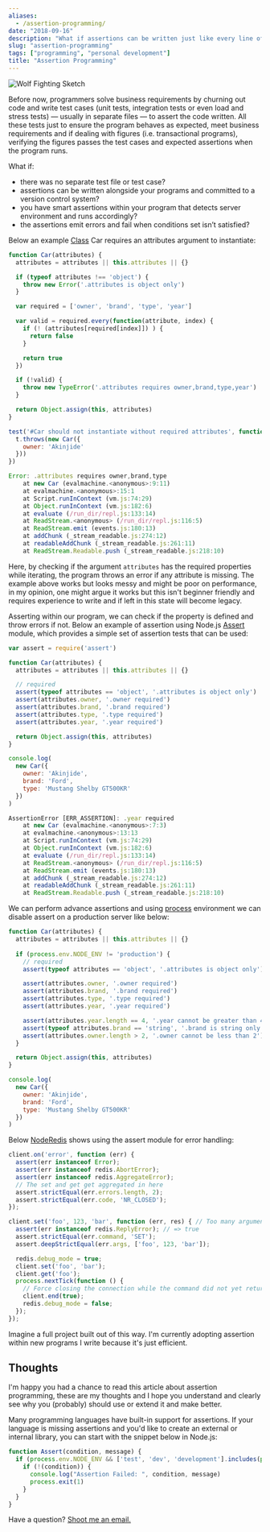 ```yaml
---
aliases:
  - /assertion-programming/
date: "2018-09-16"
description: "What if assertions can be written just like every line of code you write?"
slug: "assertion-programming"
tags: ["programming", "personal development"]
title: "Assertion Programming"
---
```



![Wolf Fighting Sketch][]


Before now, programmers solve business requirements by churning out code and write test cases (unit tests, integration tests or even load and stress tests) — usually in separate files — to assert the code written. All these tests just to ensure the program behaves as expected, meet business requirements and if dealing with figures (i.e. transactional programs), verifying the figures passes the test cases and expected assertions when the program runs.

What if:

- there was no separate test file or test case?
- assertions can be written alongside your programs and committed to a version control system?
- you have smart assertions within your program that detects server environment and runs accordingly?
- the assertions emit errors and fail when conditions set isn’t satisfied?

Below an example [Class] Car requires an attributes argument to instantiate:

```javascript
function Car(attributes) {
  attributes = attributes || this.attributes || {}

  if (typeof attributes !== 'object') {
    throw new Error('.attributes is object only')
  }

  var required = ['owner', 'brand', 'type', 'year']

  var valid = required.every(function(attribute, index) {
    if (! (attributes[required[index]]) ) {
      return false
    }

    return true
  })

  if (!valid) {
    throw new TypeError('.attributes requires owner,brand,type,year')
  }

  return Object.assign(this, attributes)
}

test('#Car should not instantiate without required attributes', function(t) {
  t.throws(new Car({
    owner: 'Akinjide'
  }))
})
```

```javascript
Error: .attributes requires owner,brand,type
    at new Car (evalmachine.<anonymous>:9:11)
    at evalmachine.<anonymous>:15:1
    at Script.runInContext (vm.js:74:29)
    at Object.runInContext (vm.js:182:6)
    at evaluate (/run_dir/repl.js:133:14)
    at ReadStream.<anonymous> (/run_dir/repl.js:116:5)
    at ReadStream.emit (events.js:180:13)
    at addChunk (_stream_readable.js:274:12)
    at readableAddChunk (_stream_readable.js:261:11)
    at ReadStream.Readable.push (_stream_readable.js:218:10)
```

Here, by checking if the argument `attributes` has the required properties while iterating, the program throws an error if any attribute is missing. The example above works but looks messy and might be poor on performance, in my opinion, one might argue it works but this isn't beginner friendly and requires experience to write and if left in this state will become legacy.

Asserting within our program, we can check if the property is defined and throw errors if not. Below an example of assertion using Node.js [Assert] module, which provides a simple set of assertion tests that can be used:

```javascript
var assert = require('assert')

function Car(attributes) {
  attributes = attributes || this.attributes || {}

  // required
  assert(typeof attributes == 'object', '.attributes is object only')
  assert(attributes.owner, '.owner required')
  assert(attributes.brand, '.brand required')
  assert(attributes.type, '.type required')
  assert(attributes.year, '.year required')

  return Object.assign(this, attributes)
}

console.log(
  new Car({
    owner: 'Akinjide',
    brand: 'Ford',
    type: 'Mustang Shelby GT500KR'
  })
)
```


```javascript
AssertionError [ERR_ASSERTION]: .year required
    at new Car (evalmachine.<anonymous>:7:3)
    at evalmachine.<anonymous>:13:13
    at Script.runInContext (vm.js:74:29)
    at Object.runInContext (vm.js:182:6)
    at evaluate (/run_dir/repl.js:133:14)
    at ReadStream.<anonymous> (/run_dir/repl.js:116:5)
    at ReadStream.emit (events.js:180:13)
    at addChunk (_stream_readable.js:274:12)
    at readableAddChunk (_stream_readable.js:261:11)
    at ReadStream.Readable.push (_stream_readable.js:218:10)
```

We can perform advance assertions and using [process] environment we can disable assert on a production server like below:

```javascript
function Car(attributes) {
  attributes = attributes || this.attributes || {}
  
  if (process.env.NODE_ENV != 'production') {
    // required
    assert(typeof attributes == 'object', '.attributes is object only')

    assert(attributes.owner, '.owner required')
    assert(attributes.brand, '.brand required')
    assert(attributes.type, '.type required')
    assert(attributes.year, '.year required')

    assert(attributes.year.length == 4, '.year cannot be greater than 4')
    assert(typeof attributes.brand == 'string', '.brand is string only')
    assert(attributes.owner.length > 2, '.owner cannot be less than 2')
  }

  return Object.assign(this, attributes)
}

console.log(
  new Car({
    owner: 'Akinjide',
    brand: 'Ford',
    type: 'Mustang Shelby GT500KR'
  })
)
```

Below [NodeRedis][] shows using the assert module for error handling:

```javascript
client.on('error', function (err) {
  assert(err instanceof Error);
  assert(err instanceof redis.AbortError);
  assert(err instanceof redis.AggregateError);
  // The set and get get aggregated in here
  assert.strictEqual(err.errors.length, 2);
  assert.strictEqual(err.code, 'NR_CLOSED');
});

client.set('foo', 123, 'bar', function (err, res) { // Too many arguments
  assert(err instanceof redis.ReplyError); // => true
  assert.strictEqual(err.command, 'SET');
  assert.deepStrictEqual(err.args, ['foo', 123, 'bar']);

  redis.debug_mode = true;
  client.set('foo', 'bar');
  client.get('foo');
  process.nextTick(function () {
    // Force closing the connection while the command did not yet return
    client.end(true);
    redis.debug_mode = false;
  });
});
```

Imagine a full project built out of this way. I'm currently adopting assertion within new programs I write because it's just efficient.


## Thoughts

I'm happy you had a chance to read this article about assertion programming, these are my thoughts and I hope you understand and clearly see why you (probably) should use or extend it and make better.

Many programming languages have built-in support for assertions. If your language is missing assertions and you'd like to create an external or internal library, you can start with the snippet below in Node.js:

```javascript
function Assert(condition, message) {
  if (process.env.NODE_ENV && ['test', 'dev', 'development'].includes(process.env.NODE_ENV)) {
    if (!(condition)) {
      console.log("Assertion Failed: ", condition, message)
      process.exit(1)
    }
  }
}
```

Have a question? [Shoot me an email.][]

  [Wolf Fighting Sketch]: /static/images/2018/wolf-fighting-sketch.jpg "Wolf Fighting Sketch"
  [Class]: https://developer.mozilla.org/en-US/docs/Web/JavaScript/Reference/Classes#Boxing_with_prototype_and_static_methods "Classes - JavaScript"
  [Assert]: https://nodejs.org/dist/latest-v10.x/docs/api/assert.html#assert_assert_value_message "Assert | Node.js Documentation"
  [process]: https://nodejs.org/dist/latest-v10.x/docs/api/process.html "Process | Node.js Documentation"
  [NodeRedis]: https://github.com/NodeRedis/node_redis#error-handling--v26 "redis client for node http://redis.js.org/"
  [Shoot me an email.]: mailto:r@akinjide.me "Akinjide Bankole' Email"
